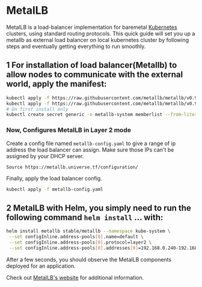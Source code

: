 # MetalLB
MetalLB is a load-balancer implementation for baremetal [Kubernetes](https://kubernetes.io) clusters, using standard routing protocols.
This quick guide will set you up a metallb as external load balancer on local kubernetes cluster by following steps and eventually getting everything to run smoothly.

## 1 For installation of load balancer(Metallb) to allow nodes to communicate with the external world, apply the manifest:
```bash
kubectl apply -f https://raw.githubusercontent.com/metallb/metallb/v0.9.3/manifests/namespace.yaml
kubectl apply -f https://raw.githubusercontent.com/metallb/metallb/v0.9.3/manifests/metallb.yaml
# On first install only
kubectl create secret generic -n metallb-system memberlist --from-literal=secretkey="$(openssl rand -base64 128)"
```
### Now, Configures MetalLB in Layer 2 mode 
Create a config file named `metallb-config.yaml` to give a range of ip address the load balancer can assign. Make sure those IPs can't be assigned by your DHCP server.

`Source https://metallb.universe.tf/configuration/`  

Finally, apply the load balancer config.

```bash
kubectl apply -f metallb-config.yaml
```

## 2 MetalLB with Helm,  you simply need to run the following command `helm install` ... with:
 ```bash
 helm install metallb stable/metallb --namespace kube-system \
  --set configInline.address-pools[0].name=default \
  --set configInline.address-pools[0].protocol=layer2 \
  --set configInline.address-pools[0].addresses[0]=192.168.0.240-192.168.0.250
```
After a few seconds, you should observe the MetalLB components deployed for an application.

Check out [MetalLB's website](https://metallb.universe.tf) for additional information.
